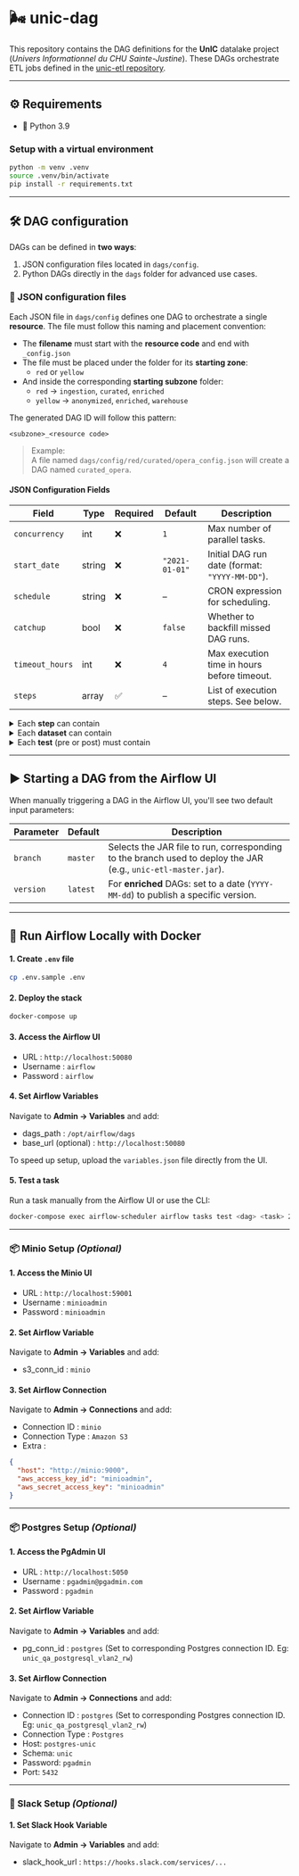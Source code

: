 # 🌬️ unic-dag

This repository contains the DAG definitions for the **UnIC** datalake project (_Univers Informationnel du CHU Sainte-Justine_). These DAGs orchestrate ETL jobs defined in the [unic-etl repository](https://github.com/Ferlab-Ste-Justine/unic-etl).

---

## ⚙️ Requirements

- 🐍 Python 3.9

### Setup with a virtual environment
```bash
python -m venv .venv
source .venv/bin/activate
pip install -r requirements.txt
```
---
## 🛠️ DAG configuration
DAGs can be defined in **two ways**:
1. JSON configuration files located in `dags/config`.
2. Python DAGs directly in the `dags` folder for advanced use cases.

### 📄 JSON configuration files
Each JSON file in `dags/config` defines one DAG to orchestrate a single **resource**. The file must follow this naming and placement convention:
- The **filename** must start with the **resource code** and end with `_config.json`
- The file must be placed under the folder for its **starting zone**:  
  - `red` or `yellow`
- And inside the corresponding **starting subzone** folder:  
  - `red` → `ingestion`, `curated`, `enriched`  
  - `yellow` → `anonymized`, `enriched`, `warehouse`

The generated DAG ID will follow this pattern:

```
<subzone>_<resource code>
```

> Example:  
> A file named `dags/config/red/curated/opera_config.json` will create a DAG named `curated_opera`.

#### JSON Configuration Fields
| Field           | Type   | Required | Default        | Description                                    |
| --------------- | ------ | -------- |----------------|------------------------------------------------|
| `concurrency`   | int    | ❌        | `1`            | Max number of parallel tasks.                  |
| `start_date`    | string | ❌        | `"2021-01-01"` | Initial DAG run date (format: `"YYYY-MM-DD"`). |
| `schedule`      | string | ❌        | –              | CRON expression for scheduling.                |
| `catchup`       | bool   | ❌        | `false`        | Whether to backfill missed DAG runs.           |
| `timeout_hours` | int    | ❌        | `4`            | Max execution time in hours before timeout.    |
| `steps`         | array  | ✅        | –              | List of execution steps. See below.            |


<details> <summary>Each <b>step</b> can contain</summary>

| Step Field              | Type   | Required | Default | Description                                                                               |
| ----------------------- | ------ | -------- | ------- |-------------------------------------------------------------------------------------------|
| `destination_zone`      | string | ✅        | –       | Target zone (e.g., `"red"`, `"yellow"`, `"green"`).                                       |
| `destination_subzone`   | string | ✅        | –       | Subzone within the zone (e.g., `"curated"`, `"released"`).                                |
| `main_class`            | string | ❌        | –       | Main class to run in `unic-etl`. Optional for published tasks.                            |
| `multiple_main_methods` | bool   | ❌        | `false` | Whether multiple entrypoints exist in the main class.                                     |
| `pre_tests`             | array  | ❌        | `[]`    | QA tests before step execution. See below.                                                |
| `datasets`              | array  | ✅        | –       | List of datasets to process in the step. One task per dataset will be created. See below. |
| `post_tests`            | array  | ❌        | `[]`    | QA tests after step execution. See below.                                                 |
| `optimize`              | array  | ❌        | `[]`    | List of dataset IDs to optimize (i.e. Delta compaction).                                  |
</details>

<details> <summary>Each <b>dataset</b> can contain</summary>

| Dataset Field  | Type   | Required | Default | Description                                                                                                                                    |
| -------------- | ------ | -------- |---------|------------------------------------------------------------------------------------------------------------------------------------------------|
| `dataset_id`   | string | ✅        | –       | Dataset ID. Supports wildcards.                                                                                                                |
| `cluster_type` | string | ❌        | –       | Cluster size (`"xsmall"`, `"small"`, `"medium"` or `"large"`). Optional for published tasks.                                                   |
| `run_type`     | string | ❌        | –       | Execution type (`"default"` or `"initial"` to reset data). Optional for published tasks.                                                       |
| `pass_date`    | bool   | ❌        | –       | Whether to pass the execution date as a `--date` parameter (for enriched tasks) or a `--version` parameter (for released and published tasks). |
| `dependencies` | array  | ✅        | -       | List of dataset IDs to run upstream. Set to `[]` if there are no upstream dependencies.                                                        |
</details>


<details> <summary>Each <b>test</b> (pre or post) must contain</summary>

| Test Field     | Type   | Required | Default | Description                                                                                                                                  |
|----------------| ------ | -------- |---------|----------------------------------------------------------------------------------------------------------------------------------------------|
| `name`         | string | ✅        | –       | Name of the QA test in `unic-etl`.                                                                                                           |
| `destinations` | string | ✅        | –       | List of dataset IDs to test. Supports wildcards.                                                                                             |
</details>

---

## ▶️ Starting a DAG from the Airflow UI

When manually triggering a DAG in the Airflow UI, you'll see two default input parameters:

| Parameter | Default     | Description                                                                                                    |
|-----------|-------------|----------------------------------------------------------------------------------------------------------------|
| `branch`  | `master`    | Selects the JAR file to run, corresponding to the branch used to deploy the JAR (e.g., `unic-etl-master.jar`). |
| `version` | `latest`    | For **enriched** DAGs: set to a date (`YYYY-MM-dd`) to publish a specific version.                                 |

---
## 🐳 Run Airflow Locally with Docker

#### 1. Create `.env` file

```bash
cp .env.sample .env
```

#### 2. Deploy the stack

```bash
docker-compose up
```

#### 3. Access the Airflow UI

- URL : `http://localhost:50080`
- Username : `airflow`
- Password : `airflow`

#### 4. Set Airflow Variables
Navigate to **Admin → Variables** and add:
- dags_path : `/opt/airflow/dags`
- base_url (optional) : `http://localhost:50080`

To speed up setup, upload the `variables.json` file directly from the UI.

#### 5. Test a task
Run a task manually from the Airflow UI or use the CLI:
```bash
docker-compose exec airflow-scheduler airflow tasks test <dag> <task> 2022-01-01
```
---


### 📦 Minio Setup _(Optional)_

#### 1. Access the Minio UI

- URL : `http://localhost:59001`
- Username : `minioadmin`
- Password : `minioadmin`

#### 2. Set Airflow Variable
Navigate to **Admin → Variables** and add:

- s3_conn_id : `minio`

#### 3. Set Airflow Connection
Navigate to **Admin → Connections** and add:

- Connection ID : `minio`
- Connection Type : `Amazon S3`
- Extra :

```json
{
  "host": "http://minio:9000",
  "aws_access_key_id": "minioadmin",
  "aws_secret_access_key": "minioadmin"
}
```
---


### 📦 Postgres Setup _(Optional)_

#### 1. Access the PgAdmin UI

- URL : `http://localhost:5050`
- Username : `pgadmin@pgadmin.com`
- Password : `pgadmin`

#### 2. Set Airflow Variable
Navigate to **Admin → Variables** and add:

- pg_conn_id : `postgres` (Set to corresponding Postgres connection ID. Eg: `unic_qa_postgresql_vlan2_rw`)

#### 3. Set Airflow Connection
Navigate to **Admin → Connections** and add:

- Connection ID : `postgres` (Set to corresponding Postgres connection ID. Eg: `unic_qa_postgresql_vlan2_rw`)
- Connection Type : `Postgres`
- Host: `postgres-unic`
- Schema: `unic`
- Password: `pgadmin`
- Port: `5432`

---
### 🔔 Slack Setup _(Optional)_
#### 1. Set Slack Hook Variable
Navigate to **Admin → Variables** and add:

- slack_hook_url : `https://hooks.slack.com/services/...`